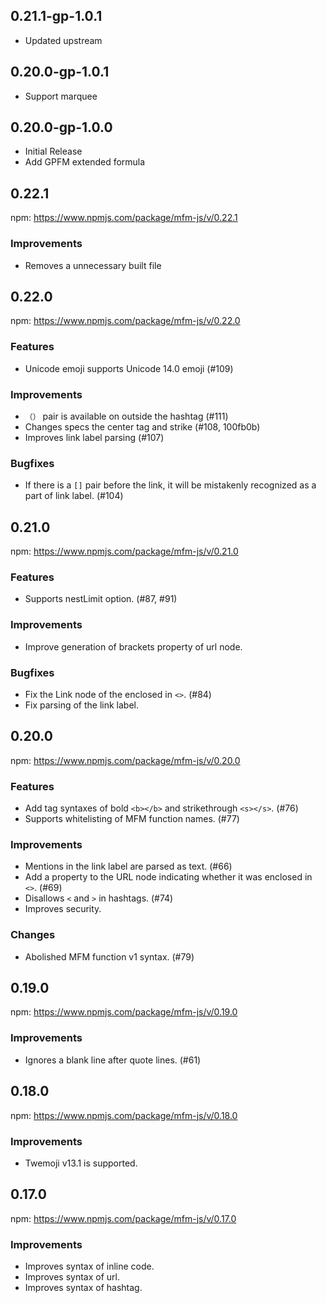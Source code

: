 <!--
## 0.x.x (unreleased)

### Features

### Improvements

### Changes

### Bugfixes

-->

## 0.21.1-gp-1.0.1
- Updated upstream

## 0.20.0-gp-1.0.1

- Support marquee

## 0.20.0-gp-1.0.0

- Initial Release
- Add GPFM extended formula
## 0.22.1

npm: https://www.npmjs.com/package/mfm-js/v/0.22.1

### Improvements
- Removes a unnecessary built file

## 0.22.0

npm: https://www.npmjs.com/package/mfm-js/v/0.22.0

### Features
- Unicode emoji supports Unicode 14.0 emoji (#109)

### Improvements
- `（）` pair is available on outside the hashtag (#111)
- Changes specs the center tag and strike (#108, 100fb0b)
- Improves link label parsing (#107)

### Bugfixes
- If there is a `[]` pair before the link, it will be mistakenly recognized as a part of link label. (#104)

## 0.21.0

npm: https://www.npmjs.com/package/mfm-js/v/0.21.0

### Features
- Supports nestLimit option. (#87, #91)

### Improvements
- Improve generation of brackets property of url node.

### Bugfixes
- Fix the Link node of the enclosed in `<>`. (#84)
- Fix parsing of the link label.

## 0.20.0

npm: https://www.npmjs.com/package/mfm-js/v/0.20.0

### Features
- Add tag syntaxes of bold `<b></b>` and strikethrough `<s></s>`. (#76)
- Supports whitelisting of MFM function names. (#77)

### Improvements
- Mentions in the link label are parsed as text. (#66)
- Add a property to the URL node indicating whether it was enclosed in `<>`. (#69)
- Disallows `<` and `>` in hashtags. (#74)
- Improves security.

### Changes
- Abolished MFM function v1 syntax. (#79)

## 0.19.0

npm: https://www.npmjs.com/package/mfm-js/v/0.19.0

### Improvements
- Ignores a blank line after quote lines. (#61)

## 0.18.0

npm: https://www.npmjs.com/package/mfm-js/v/0.18.0

### Improvements
- Twemoji v13.1 is supported.

## 0.17.0

npm: https://www.npmjs.com/package/mfm-js/v/0.17.0

### Improvements
- Improves syntax of inline code.
- Improves syntax of url.
- Improves syntax of hashtag.
